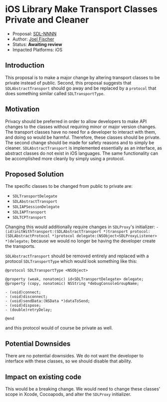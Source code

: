 # iOS Library Make Transport Classes Private and Cleaner
* Proposal: [SDL-NNNN](NNNN-filename.md)
* Author: [Joel Fischer](https://github.com/joeljfischer)
* Status: **Awaiting review**
* Impacted Platforms: iOS

## Introduction
This proposal is to make a major change by altering transport classes to be private instead of public. Second, this proposal suggests that `SDLAbstractTransport` should go away and be replaced by a `protocol` that does something similar called `SDLTransportType`.

## Motivation
Privacy should be preferred in order to allow developers to make API changes to the classes without requiring minor or major version changes. The transport classes have no need for a developer to interact with them, and doing so would be harmful. Therefore, these classes should be private. The second change should be made for safety reasons and to simply be cleaner. `SDLAbstractTransport` is implemented essentially as an interface, as abstract classes do not exist in iOS languages. The same functionality can be accomplished more cleanly by simply using a protocol.

## Proposed Solution
The specific classes to be changed from public to private are:
* `SDLTransportDelegate`
* `SDLAbstractTransport`
* `SDLIAPSessionDelegate`
* `SDLIAPTransport`
* `SDLTCPTransport`

Changing this would additionally require changes in `SDLProxy`'s initializer: `- (id)initWithTransport:(SDLAbstractTransport *)transport protocol:(SDLAbstractProtocol *)protocol delegate:(NSObject<SDLProxyListener> *)delegate;` because we would no longer be having the developer create the transports.

`SDLAbstractTransport` should be removed entirely and replaced with a protocol `SDLTransportType` which would look something like this:

```objc
@protocol SDLTransportType <NSObject>

@property (weak, nonatomic) id<SDLTransportDelegate> delegate;
@property (copy, nonatomic) NSString *debugConsoleGroupName;

- (void)connect;
- (void)disconnect;
- (void)sendData:(NSData *)dataToSend;
- (void)dispose;
- (double)retryDelay;

@end
```

and this protocol would of course be private as well.

## Potential Downsides
There are no potential downsides. We do not want the developer to interface with these classes, so we should disable that ability.

## Impact on existing code
This would be a breaking change. We would need to change these classes' scope in Xcode, Cocoapods, and alter the `SDLProxy` initializer.
